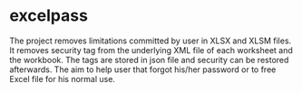 # excelpass
The project removes limitations committed by user in XLSX and XLSM files. It removes security tag from the underlying XML file of each worksheet and the workbook. The tags are stored in json file and security can be restored afterwards.
The aim to help user that forgot his/her password or to free Excel file for his normal use.

